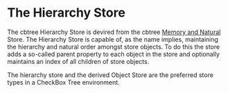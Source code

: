 # The Hierarchy Store #

The cbtree Hierarchy Store is devired from the cbtree [Memory and Natural](Store)
Store. The Hierarchy Store is capable of, as the name implies, maintaining the hierarchy
and natural order amongst store objects. To do this the store adds a so-called parent
property to each object in the store and optionally maintains an index of all children of
store objects.

The hierarchy store and the derived Object Store are the preferred store types in a CheckBox
Tree environment.

